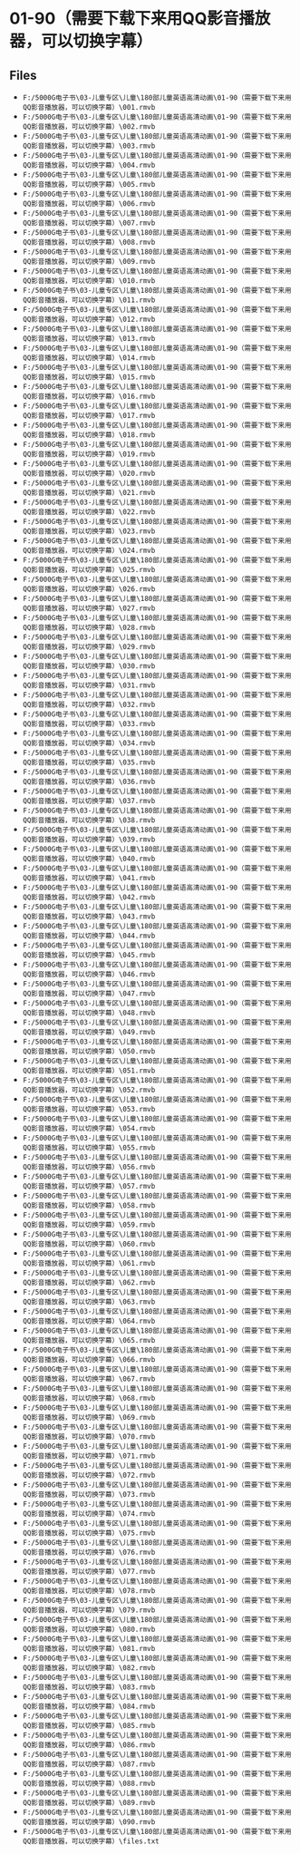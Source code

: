 # 01-90（需要下载下来用QQ影音播放器，可以切换字幕）

## Files

- `F:/5000G电子书\03-儿童专区\儿童\180部儿童英语高清动画\01-90（需要下载下来用QQ影音播放器，可以切换字幕）\001.rmvb`
- `F:/5000G电子书\03-儿童专区\儿童\180部儿童英语高清动画\01-90（需要下载下来用QQ影音播放器，可以切换字幕）\002.rmvb`
- `F:/5000G电子书\03-儿童专区\儿童\180部儿童英语高清动画\01-90（需要下载下来用QQ影音播放器，可以切换字幕）\003.rmvb`
- `F:/5000G电子书\03-儿童专区\儿童\180部儿童英语高清动画\01-90（需要下载下来用QQ影音播放器，可以切换字幕）\004.rmvb`
- `F:/5000G电子书\03-儿童专区\儿童\180部儿童英语高清动画\01-90（需要下载下来用QQ影音播放器，可以切换字幕）\005.rmvb`
- `F:/5000G电子书\03-儿童专区\儿童\180部儿童英语高清动画\01-90（需要下载下来用QQ影音播放器，可以切换字幕）\006.rmvb`
- `F:/5000G电子书\03-儿童专区\儿童\180部儿童英语高清动画\01-90（需要下载下来用QQ影音播放器，可以切换字幕）\007.rmvb`
- `F:/5000G电子书\03-儿童专区\儿童\180部儿童英语高清动画\01-90（需要下载下来用QQ影音播放器，可以切换字幕）\008.rmvb`
- `F:/5000G电子书\03-儿童专区\儿童\180部儿童英语高清动画\01-90（需要下载下来用QQ影音播放器，可以切换字幕）\009.rmvb`
- `F:/5000G电子书\03-儿童专区\儿童\180部儿童英语高清动画\01-90（需要下载下来用QQ影音播放器，可以切换字幕）\010.rmvb`
- `F:/5000G电子书\03-儿童专区\儿童\180部儿童英语高清动画\01-90（需要下载下来用QQ影音播放器，可以切换字幕）\011.rmvb`
- `F:/5000G电子书\03-儿童专区\儿童\180部儿童英语高清动画\01-90（需要下载下来用QQ影音播放器，可以切换字幕）\012.rmvb`
- `F:/5000G电子书\03-儿童专区\儿童\180部儿童英语高清动画\01-90（需要下载下来用QQ影音播放器，可以切换字幕）\013.rmvb`
- `F:/5000G电子书\03-儿童专区\儿童\180部儿童英语高清动画\01-90（需要下载下来用QQ影音播放器，可以切换字幕）\014.rmvb`
- `F:/5000G电子书\03-儿童专区\儿童\180部儿童英语高清动画\01-90（需要下载下来用QQ影音播放器，可以切换字幕）\015.rmvb`
- `F:/5000G电子书\03-儿童专区\儿童\180部儿童英语高清动画\01-90（需要下载下来用QQ影音播放器，可以切换字幕）\016.rmvb`
- `F:/5000G电子书\03-儿童专区\儿童\180部儿童英语高清动画\01-90（需要下载下来用QQ影音播放器，可以切换字幕）\017.rmvb`
- `F:/5000G电子书\03-儿童专区\儿童\180部儿童英语高清动画\01-90（需要下载下来用QQ影音播放器，可以切换字幕）\018.rmvb`
- `F:/5000G电子书\03-儿童专区\儿童\180部儿童英语高清动画\01-90（需要下载下来用QQ影音播放器，可以切换字幕）\019.rmvb`
- `F:/5000G电子书\03-儿童专区\儿童\180部儿童英语高清动画\01-90（需要下载下来用QQ影音播放器，可以切换字幕）\020.rmvb`
- `F:/5000G电子书\03-儿童专区\儿童\180部儿童英语高清动画\01-90（需要下载下来用QQ影音播放器，可以切换字幕）\021.rmvb`
- `F:/5000G电子书\03-儿童专区\儿童\180部儿童英语高清动画\01-90（需要下载下来用QQ影音播放器，可以切换字幕）\022.rmvb`
- `F:/5000G电子书\03-儿童专区\儿童\180部儿童英语高清动画\01-90（需要下载下来用QQ影音播放器，可以切换字幕）\023.rmvb`
- `F:/5000G电子书\03-儿童专区\儿童\180部儿童英语高清动画\01-90（需要下载下来用QQ影音播放器，可以切换字幕）\024.rmvb`
- `F:/5000G电子书\03-儿童专区\儿童\180部儿童英语高清动画\01-90（需要下载下来用QQ影音播放器，可以切换字幕）\025.rmvb`
- `F:/5000G电子书\03-儿童专区\儿童\180部儿童英语高清动画\01-90（需要下载下来用QQ影音播放器，可以切换字幕）\026.rmvb`
- `F:/5000G电子书\03-儿童专区\儿童\180部儿童英语高清动画\01-90（需要下载下来用QQ影音播放器，可以切换字幕）\027.rmvb`
- `F:/5000G电子书\03-儿童专区\儿童\180部儿童英语高清动画\01-90（需要下载下来用QQ影音播放器，可以切换字幕）\028.rmvb`
- `F:/5000G电子书\03-儿童专区\儿童\180部儿童英语高清动画\01-90（需要下载下来用QQ影音播放器，可以切换字幕）\029.rmvb`
- `F:/5000G电子书\03-儿童专区\儿童\180部儿童英语高清动画\01-90（需要下载下来用QQ影音播放器，可以切换字幕）\030.rmvb`
- `F:/5000G电子书\03-儿童专区\儿童\180部儿童英语高清动画\01-90（需要下载下来用QQ影音播放器，可以切换字幕）\031.rmvb`
- `F:/5000G电子书\03-儿童专区\儿童\180部儿童英语高清动画\01-90（需要下载下来用QQ影音播放器，可以切换字幕）\032.rmvb`
- `F:/5000G电子书\03-儿童专区\儿童\180部儿童英语高清动画\01-90（需要下载下来用QQ影音播放器，可以切换字幕）\033.rmvb`
- `F:/5000G电子书\03-儿童专区\儿童\180部儿童英语高清动画\01-90（需要下载下来用QQ影音播放器，可以切换字幕）\034.rmvb`
- `F:/5000G电子书\03-儿童专区\儿童\180部儿童英语高清动画\01-90（需要下载下来用QQ影音播放器，可以切换字幕）\035.rmvb`
- `F:/5000G电子书\03-儿童专区\儿童\180部儿童英语高清动画\01-90（需要下载下来用QQ影音播放器，可以切换字幕）\036.rmvb`
- `F:/5000G电子书\03-儿童专区\儿童\180部儿童英语高清动画\01-90（需要下载下来用QQ影音播放器，可以切换字幕）\037.rmvb`
- `F:/5000G电子书\03-儿童专区\儿童\180部儿童英语高清动画\01-90（需要下载下来用QQ影音播放器，可以切换字幕）\038.rmvb`
- `F:/5000G电子书\03-儿童专区\儿童\180部儿童英语高清动画\01-90（需要下载下来用QQ影音播放器，可以切换字幕）\039.rmvb`
- `F:/5000G电子书\03-儿童专区\儿童\180部儿童英语高清动画\01-90（需要下载下来用QQ影音播放器，可以切换字幕）\040.rmvb`
- `F:/5000G电子书\03-儿童专区\儿童\180部儿童英语高清动画\01-90（需要下载下来用QQ影音播放器，可以切换字幕）\041.rmvb`
- `F:/5000G电子书\03-儿童专区\儿童\180部儿童英语高清动画\01-90（需要下载下来用QQ影音播放器，可以切换字幕）\042.rmvb`
- `F:/5000G电子书\03-儿童专区\儿童\180部儿童英语高清动画\01-90（需要下载下来用QQ影音播放器，可以切换字幕）\043.rmvb`
- `F:/5000G电子书\03-儿童专区\儿童\180部儿童英语高清动画\01-90（需要下载下来用QQ影音播放器，可以切换字幕）\044.rmvb`
- `F:/5000G电子书\03-儿童专区\儿童\180部儿童英语高清动画\01-90（需要下载下来用QQ影音播放器，可以切换字幕）\045.rmvb`
- `F:/5000G电子书\03-儿童专区\儿童\180部儿童英语高清动画\01-90（需要下载下来用QQ影音播放器，可以切换字幕）\046.rmvb`
- `F:/5000G电子书\03-儿童专区\儿童\180部儿童英语高清动画\01-90（需要下载下来用QQ影音播放器，可以切换字幕）\047.rmvb`
- `F:/5000G电子书\03-儿童专区\儿童\180部儿童英语高清动画\01-90（需要下载下来用QQ影音播放器，可以切换字幕）\048.rmvb`
- `F:/5000G电子书\03-儿童专区\儿童\180部儿童英语高清动画\01-90（需要下载下来用QQ影音播放器，可以切换字幕）\049.rmvb`
- `F:/5000G电子书\03-儿童专区\儿童\180部儿童英语高清动画\01-90（需要下载下来用QQ影音播放器，可以切换字幕）\050.rmvb`
- `F:/5000G电子书\03-儿童专区\儿童\180部儿童英语高清动画\01-90（需要下载下来用QQ影音播放器，可以切换字幕）\051.rmvb`
- `F:/5000G电子书\03-儿童专区\儿童\180部儿童英语高清动画\01-90（需要下载下来用QQ影音播放器，可以切换字幕）\052.rmvb`
- `F:/5000G电子书\03-儿童专区\儿童\180部儿童英语高清动画\01-90（需要下载下来用QQ影音播放器，可以切换字幕）\053.rmvb`
- `F:/5000G电子书\03-儿童专区\儿童\180部儿童英语高清动画\01-90（需要下载下来用QQ影音播放器，可以切换字幕）\054.rmvb`
- `F:/5000G电子书\03-儿童专区\儿童\180部儿童英语高清动画\01-90（需要下载下来用QQ影音播放器，可以切换字幕）\055.rmvb`
- `F:/5000G电子书\03-儿童专区\儿童\180部儿童英语高清动画\01-90（需要下载下来用QQ影音播放器，可以切换字幕）\056.rmvb`
- `F:/5000G电子书\03-儿童专区\儿童\180部儿童英语高清动画\01-90（需要下载下来用QQ影音播放器，可以切换字幕）\057.rmvb`
- `F:/5000G电子书\03-儿童专区\儿童\180部儿童英语高清动画\01-90（需要下载下来用QQ影音播放器，可以切换字幕）\058.rmvb`
- `F:/5000G电子书\03-儿童专区\儿童\180部儿童英语高清动画\01-90（需要下载下来用QQ影音播放器，可以切换字幕）\059.rmvb`
- `F:/5000G电子书\03-儿童专区\儿童\180部儿童英语高清动画\01-90（需要下载下来用QQ影音播放器，可以切换字幕）\060.rmvb`
- `F:/5000G电子书\03-儿童专区\儿童\180部儿童英语高清动画\01-90（需要下载下来用QQ影音播放器，可以切换字幕）\061.rmvb`
- `F:/5000G电子书\03-儿童专区\儿童\180部儿童英语高清动画\01-90（需要下载下来用QQ影音播放器，可以切换字幕）\062.rmvb`
- `F:/5000G电子书\03-儿童专区\儿童\180部儿童英语高清动画\01-90（需要下载下来用QQ影音播放器，可以切换字幕）\063.rmvb`
- `F:/5000G电子书\03-儿童专区\儿童\180部儿童英语高清动画\01-90（需要下载下来用QQ影音播放器，可以切换字幕）\064.rmvb`
- `F:/5000G电子书\03-儿童专区\儿童\180部儿童英语高清动画\01-90（需要下载下来用QQ影音播放器，可以切换字幕）\065.rmvb`
- `F:/5000G电子书\03-儿童专区\儿童\180部儿童英语高清动画\01-90（需要下载下来用QQ影音播放器，可以切换字幕）\066.rmvb`
- `F:/5000G电子书\03-儿童专区\儿童\180部儿童英语高清动画\01-90（需要下载下来用QQ影音播放器，可以切换字幕）\067.rmvb`
- `F:/5000G电子书\03-儿童专区\儿童\180部儿童英语高清动画\01-90（需要下载下来用QQ影音播放器，可以切换字幕）\068.rmvb`
- `F:/5000G电子书\03-儿童专区\儿童\180部儿童英语高清动画\01-90（需要下载下来用QQ影音播放器，可以切换字幕）\069.rmvb`
- `F:/5000G电子书\03-儿童专区\儿童\180部儿童英语高清动画\01-90（需要下载下来用QQ影音播放器，可以切换字幕）\070.rmvb`
- `F:/5000G电子书\03-儿童专区\儿童\180部儿童英语高清动画\01-90（需要下载下来用QQ影音播放器，可以切换字幕）\071.rmvb`
- `F:/5000G电子书\03-儿童专区\儿童\180部儿童英语高清动画\01-90（需要下载下来用QQ影音播放器，可以切换字幕）\072.rmvb`
- `F:/5000G电子书\03-儿童专区\儿童\180部儿童英语高清动画\01-90（需要下载下来用QQ影音播放器，可以切换字幕）\073.rmvb`
- `F:/5000G电子书\03-儿童专区\儿童\180部儿童英语高清动画\01-90（需要下载下来用QQ影音播放器，可以切换字幕）\074.rmvb`
- `F:/5000G电子书\03-儿童专区\儿童\180部儿童英语高清动画\01-90（需要下载下来用QQ影音播放器，可以切换字幕）\075.rmvb`
- `F:/5000G电子书\03-儿童专区\儿童\180部儿童英语高清动画\01-90（需要下载下来用QQ影音播放器，可以切换字幕）\076.rmvb`
- `F:/5000G电子书\03-儿童专区\儿童\180部儿童英语高清动画\01-90（需要下载下来用QQ影音播放器，可以切换字幕）\077.rmvb`
- `F:/5000G电子书\03-儿童专区\儿童\180部儿童英语高清动画\01-90（需要下载下来用QQ影音播放器，可以切换字幕）\078.rmvb`
- `F:/5000G电子书\03-儿童专区\儿童\180部儿童英语高清动画\01-90（需要下载下来用QQ影音播放器，可以切换字幕）\079.rmvb`
- `F:/5000G电子书\03-儿童专区\儿童\180部儿童英语高清动画\01-90（需要下载下来用QQ影音播放器，可以切换字幕）\080.rmvb`
- `F:/5000G电子书\03-儿童专区\儿童\180部儿童英语高清动画\01-90（需要下载下来用QQ影音播放器，可以切换字幕）\081.rmvb`
- `F:/5000G电子书\03-儿童专区\儿童\180部儿童英语高清动画\01-90（需要下载下来用QQ影音播放器，可以切换字幕）\082.rmvb`
- `F:/5000G电子书\03-儿童专区\儿童\180部儿童英语高清动画\01-90（需要下载下来用QQ影音播放器，可以切换字幕）\083.rmvb`
- `F:/5000G电子书\03-儿童专区\儿童\180部儿童英语高清动画\01-90（需要下载下来用QQ影音播放器，可以切换字幕）\084.rmvb`
- `F:/5000G电子书\03-儿童专区\儿童\180部儿童英语高清动画\01-90（需要下载下来用QQ影音播放器，可以切换字幕）\085.rmvb`
- `F:/5000G电子书\03-儿童专区\儿童\180部儿童英语高清动画\01-90（需要下载下来用QQ影音播放器，可以切换字幕）\086.rmvb`
- `F:/5000G电子书\03-儿童专区\儿童\180部儿童英语高清动画\01-90（需要下载下来用QQ影音播放器，可以切换字幕）\087.rmvb`
- `F:/5000G电子书\03-儿童专区\儿童\180部儿童英语高清动画\01-90（需要下载下来用QQ影音播放器，可以切换字幕）\088.rmvb`
- `F:/5000G电子书\03-儿童专区\儿童\180部儿童英语高清动画\01-90（需要下载下来用QQ影音播放器，可以切换字幕）\089.rmvb`
- `F:/5000G电子书\03-儿童专区\儿童\180部儿童英语高清动画\01-90（需要下载下来用QQ影音播放器，可以切换字幕）\090.rmvb`
- `F:/5000G电子书\03-儿童专区\儿童\180部儿童英语高清动画\01-90（需要下载下来用QQ影音播放器，可以切换字幕）\files.txt`
